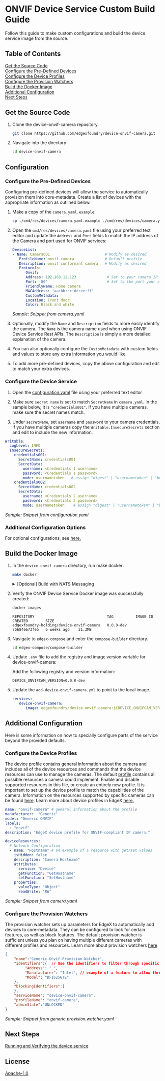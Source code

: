 # ONVIF Device Service Custom Build Guide

Follow this guide to make custom configurations and build the device service image from the source.


## Table of Contents
   [Get the Source Code](#get-the-source-code)  
   [Configure the Pre-Defined Devices](#configure-the-pre-defined-devices)  
   [Configure the Device Profiles](#configure-the-device-profiles)  
   [Configure the Provision Watchers](#configure-the-provision-watchers)  
   [Build the Docker Image](#build-the-docker-image)  
   [Additional Configuration](#additional-configuration)  
   [Next Steps](#next-steps)


## Get the Source Code

1. Clone the device-onvif-camera repository.

   ```bash
   git clone https://github.com/edgexfoundry/device-onvif-camera.git
   ```

2. Navigate into the directory

   ```bash
   cd device-onvif-camera
   ```


## Configuration

### Configure the Pre-Defined Devices

Configuring pre-defined devices will allow the service to automatically provision them into core-metadata. Create a list of devices with the appropriate information as outlined below.

1. Make a copy of the `camera.yaml.example`:  
   ```bash
   cp ./cmd/res/devices/camera.yaml.example ./cmd/res/devices/camera.yaml
   ```

1. Open the `cmd/res/devices/camera.yaml` file using your preferred text editor and update the `Address` and `Port` fields to match the IP address of the Camera and port used for ONVIF services:

   ```yaml
   DeviceList:
   - Name: Camera001                         # Modify as desired
      ProfileName: onvif-camera              # Default profile
      Description: onvif conformant camera   # Modify as desired
      Protocols:
         Onvif:
         Address: 192.168.12.123              # Set to your camera IP address
         Port: '80'                           # Set to the port your camera uses
         FriendlyName: Home camera
         MACAddress: 'aa:bb:cc:dd:ee:ff'
         CustomMetadata:
         Location: Front door
         Color: Black and white
   ```
   <p align="left">
      <i>Sample: Snippet from camera.yaml</i>
   </p>

1. Optionally, modify the `Name` and `Description` fields to more easily identify the camera. The `Name` is the camera name used when using ONVIF Device Service Rest APIs. The `Description` is simply a more detailed explanation of the camera.

1. You can also optionally configure the `CustomMetadata` with custom fields and values to store any extra information you would like.

1. To add more pre-defined devices, copy the above configuration and edit to match your extra devices.


### Configure the Device Service
1. Open the [configuration.yaml](./cmd/res/configuration.yaml) file using your preferred text editor

1. Make sure `secret name` is set to match `SecretName` in `camera.yaml`. In the sample below, it is `"credentials001"`. If you have multiple cameras, make sure the secret names match.

1. Under `secretName`, set `username` and `password` to your camera credentials. If you have multiple cameras copy the `Writable.InsecureSecrets` section and edit to include the new information.

```yaml
Writable:
  LogLevel: INFO
  InsecureSecrets:
    credentials001:
      SecretName: credentials001
      SecretData:
        username: <Credentials 1 username>
        password: <Credentials 1 password>
        mode: usernametoken   # assign "digest" | "usernametoken" | "both" | "none"
    credentials002:
      SecretName: credentials002
      SecretData:
        username: <Credentials 2 username>
        password: <Credentials 2 password>
        mode: usernametoken    # assign "digest" | "usernametoken" | "both" | "none"
```

<p align="left">
   <i>Sample: Snippet from configuration.yaml</i>
</p>

### Additional Configuration Options
For optional configurations, see [here.](#additional-configuration)

## Build the Docker Image

1. In the `device-onvif-camera` directory, run make docker:

   ```bash
   make docker
   ```
   <details>
   <summary>[Optional] Build with NATS Messaging</summary>
   
      Currently, the NATS Messaging capability (NATS MessageBus) is opt-in at build time. This means that the published Docker image and Snaps do not include the NATS messaging capability. To build the docker image using NATS, run make docker-nats:

      ```bash
      make docker-nats
      ```

      See [Compose Builder](https://github.com/edgexfoundry/edgex-compose/tree/main/compose-builder#gen) `nat-bus` option to generate compose file for NATS and local dev images.
   
   </details>

1. Verify the ONVIF Device Service Docker image was successfully created:

   ```bash
   docker images
   ```
   ```docker
   REPOSITORY                                 TAG          IMAGE ID       CREATED        SIZE
   edgexfoundry-holding/device-onvif-camera   0.0.0-dev    75684e673feb   6 weeks ago    21.3MB
   ```

1. Navigate to `edgex-compose` and enter the `compose-builder` directory.

   ```bash
   cd edgex-compose/compose-builder
   ```

1. Update `.env` file to add the registry and image version variable for device-onvif-camera:

   Add the following registry and version information:
   ```env
   DEVICE_ONVIFCAM_VERSION=0.0.0-dev
   ```

4. Update the `add-device-onvif-camera.yml` to point to the local image.

   ```yml
   services:
      device-onvif-camera:
         image: edgexfoundry/device-onvif-camera:${DEVICE_ONVIFCAM_VERSION}
   ```

## Additional Configuration

Here is some information on how to specially configure parts of the service beyond the provided defaults.  

### Configure the Device Profiles

The device profile contains general information about the camera and includes all of the device resources and commands that the device resources can use to manage the cameras. The default [profile](../cmd/res/camera.yaml) contains all possible resources a camera could implement. Enable and disable supported resources in this file, or create an entirely new profile. It is important to set up the device profile to match the capabilities of the camera. Information on the resources supported by specific cameras can be found [here](./ONVIF-protocol.md#tested-onvif-cameras). Learn more about device profiles in EdgeX [here.](https://docs.edgexfoundry.org/1.2/microservices/device/profile/Ch-DeviceProfile/)

```yaml
name: "onvif-camera" # general information about the profile
manufacturer:  "Generic"
model: "Generic ONVIF"
labels:
  - "onvif"
description: "EdgeX device profile for ONVIF-compliant IP camera."

deviceResources:
  # Network Configuration
  - name: "Hostname" # an example of a resource with get/set values
    isHidden: false
    description: "Camera Hostname"
    attributes:
      service: "Device"
      getFunction: "GetHostname"
      setFunction: "SetHostname"
    properties:
      valueType: "Object"
      readWrite: "RW"
```
<p align="left">
   <i>Sample: Snippet from camera.yaml</i>
</p>


### Configure the Provision Watchers

The provision watcher sets up parameters for EdgeX to automatically add devices to core-metadata. They can be configured to look for certain features, as well as block features. The default provision watcher is sufficient unless you plan on having multiple different cameras with different profiles and resources. Learn more about provision watchers [here](https://docs.edgexfoundry.org/2.2/microservices/core/metadata/Ch-Metadata/#provision-watcher).

```json
{
    "name":"Generic-Onvif-Provision-Watcher",
    "identifiers":{  // Use the identifiers to filter through specific features of the protocol
         "Address": ".",
         "Manufacturer": "Intel", // example of a feature to allow through 
         "Model": "DFI6256TE" 
    },
    "blockingIdentifiers":{
    },
    "serviceName": "device-onvif-camera",
    "profileName": "onvif-camera",
    "adminState":"UNLOCKED"
}
```
<p align="left">
   <i>Sample: Snippet from generic.provision.watcher.yaml</i>
</p>

## Next Steps
[Running and Verifying the device service](./running-guide.md)

## License

[Apache-1.0](https://github.com/edgexfoundry-holding/device-onvif-camera/blob/main/LICENSE)
